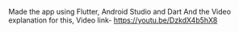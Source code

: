 Made the app using Flutter, Android Studio and Dart
And the Video explanation for this, Video link- https://youtu.be/DzkdX4b5hX8
